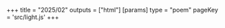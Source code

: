 +++
title = "2025/02"
outputs = ["html"]
[params]
    type = "poem"
    pageKey = 'src/light.js'
+++
